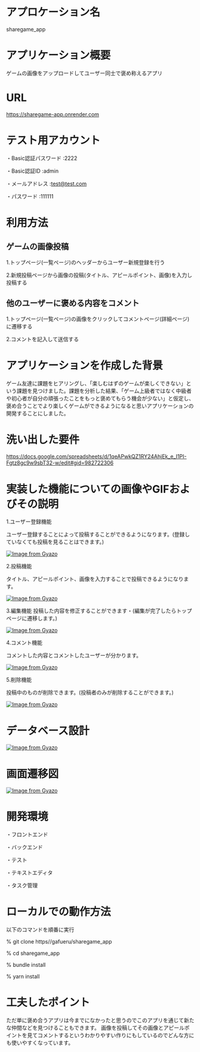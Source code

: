 # アプロケーション名

sharegame_app

# アプリケーション概要

ゲームの画像をアップロードしてユーザー同士で褒め称えるアプリ

# URL

https://sharegame-app.onrender.com

# テスト用アカウント

・Basic認証パスワード :2222

・Basic認証ID :admin

・メールアドレス :test@test.com

・パスワード :111111

# 利用方法

## ゲームの画像投稿

1.トップページ(一覧ページ)のヘッダーからユーザー新規登録を行う

2.新規投稿ページから画像の投稿(タイトル、アピールポイント、画像)を入力し投稿する

## 他のユーザーに褒める内容をコメント

1.トップページ(一覧ページ)の画像をクリックしてコメントページ(詳細ページ)に遷移する

2.コメントを記入して送信する


# アプリケーションを作成した背景

ゲーム友達に課題をヒアリングし、「楽しむはずのゲームが楽しくできない」という課題を見つけました。課題を分析した結果、「ゲーム上級者ではなく中級者や初心者が自分の頑張ったことをもっと褒めてもらう機会が少ない」と仮定し、褒め合うことでより楽しくゲームができるようになると思いアプリケーションの開発することにしました。

# 洗い出した要件

https://docs.google.com/spreadsheets/d/1qeAPwkQZ1RY24AhjEk_e_I1PI-Fgtz8gc9w9sbT32-w/edit#gid=982722306

# 実装した機能についての画像やGIFおよびその説明

1.ユーザー登録機能

ユーザー登録することによって投稿することができるようになります。(登録していなくても投稿を見ることはできます。)

[![Image from Gyazo](https://i.gyazo.com/3a3a08de9d05c92d99fda5a8b06bdced.gif)](https://gyazo.com/3a3a08de9d05c92d99fda5a8b06bdced)

2.投稿機能

タイトル、アピールポイント、画像を入力することで投稿できるようになります。

[![Image from Gyazo](https://i.gyazo.com/07a31a3da83be60aed85be761f545ad2.gif)](https://gyazo.com/07a31a3da83be60aed85be761f545ad2)

3.編集機能
投稿した内容を修正することができます・(編集が完了したらトップページに遷移します。)

[![Image from Gyazo](https://i.gyazo.com/46dfc62f3eb0011b7aa0ad4eeeb174f9.gif)](https://gyazo.com/46dfc62f3eb0011b7aa0ad4eeeb174f9)

4.コメント機能

コメントした内容とコメントしたユーザーが分かります。

[![Image from Gyazo](https://i.gyazo.com/7ba8f64c2ee19102446c3b33bd4ab038.gif)](https://gyazo.com/7ba8f64c2ee19102446c3b33bd4ab038)

5.削除機能

投稿中のものが削除できます。(投稿者のみが削除することができます。)

[![Image from Gyazo](https://i.gyazo.com/0c814cbf3d76c6861b6899475ccad10d.gif)](https://gyazo.com/0c814cbf3d76c6861b6899475ccad10d)

# データベース設計

[![Image from Gyazo](https://i.gyazo.com/c2bd322f38a6b1f26bdb9a41104494a0.png)](https://gyazo.com/c2bd322f38a6b1f26bdb9a41104494a0)

# 画面遷移図

[![Image from Gyazo](https://i.gyazo.com/8333b3c6db4f989e912d1414f22fbf00.png)](https://gyazo.com/8333b3c6db4f989e912d1414f22fbf00)

# 開発環境

・フロントエンド

・バックエンド

・テスト

・テキストエディタ

・タスク管理

# ローカルでの動作方法

以下のコマンドを順番に実行

% git clone https//gafueru/sharegame_app

% cd sharegame_app

% bundle install

% yarn install

# 工夫したポイント

ただ単に褒め合うアプリは今までになかったと思うのでこのアプリを通じて新たな仲間などを見つけることもできます。
画像を投稿してその画像とアピールポイントを見てコメントするというわかりやすい作りにもしているのでどんな方にも使いやすくなっています。